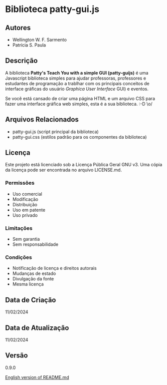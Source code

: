 
# Biblioteca **patty-gui.js**

## Autores
- Wellington W. F. Sarmento
- Patrícia S. Paula

## Descrição

A biblioteca **Patty's Teach You with a simple GUI (patty-guijs)** é uma Javascript biblioteca simples para ajudar professoras, professores e estudantes de programação a trablhar com os principais conceitos de interface gráficas do usuário *Graphica User Interface* GUI) e eventos. 

Se você está cansado de criar uma página HTML e um arquivo CSS para fazer uma interface gráfica web simples, esta é a sua biblioteca. :-D \o/


## Arquivos Relacionados
- patty-gui.js (script principal da biblioteca)
- patty-gui.css (estilos padrão para os componentes da biblioteca)

## Licença
Este projeto está licenciado sob a Licença Pública Geral GNU v3. Uma cópia da licença pode ser encontrada no arquivo LICENSE.md.

### Permissões
- Uso comercial
- Modificação
- Distribuição
- Uso em patente
- Uso privado

### Limitações
- Sem garantia
- Sem responsabilidade

### Condições
- Notificação de licença e direitos autorais
- Mudanças de estado
- Divulgação da fonte
- Mesma licença

## Data de Criação
11/02/2024

## Data de Atualização
11/02/2024

## Versão
0.9.0

[English version of README.md](README-en.md)
